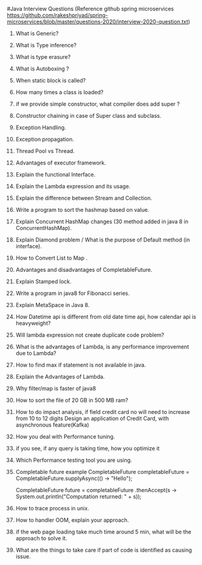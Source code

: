 #Java Interview Questions (Reference github spring microservices https://github.com/rakeshpriyad/spring-microservices/blob/master/questions-2020/interview-2020-question.txt)
1. What is Generic?
2. What is Type inference?
3. What is type erasure?
4. What is Autoboxing ?
5. When static block is called?
6. How many times a class is loaded?
7. if we provide simple constructor, what compiler does add super ?
8. Constructor chaining in case of Super class and subclass.
9. Exception Handling.
10. Exception propagation.
11. Thread Pool vs Thread.
12. Advantages of executor framework.
13. Explain the functional Interface.
14. Explain the Lambda expression and its usage.
15. Explain the difference between Stream and Collection.
16. Write a program to sort the hashmap based on value.
17. Explain Concurrent HashMap changes (30 method added in java 8 in ConcurrentHashMap).
18. Explain Diamond problem / What is the purpose of Default method (in interface).
19. How to Convert List to Map .
20. Advantages and disadvantages of CompletableFuture.
21. Explain Stamped lock.
22. Write a program in java8 for Fibonacci series.
23. Explain MetaSpace in Java 8.
24. How Datetime api is different from old date time api, how calendar api is heavyweight?
25. Will lambda expression not create duplicate code problem?
26. What is the advantages of Lambda, is any performance improvement due to Lambda?
27. How to find max if statement is not available in java.
28. Explain the Advantages of Lambda.
29. Why filter/map is faster of java8
30. How to sort the file of 20 GB in 500 MB ram?
31. How to do impact analysis, if field credit card no will need to increase from 10 to 12 digits
Design an application of Credit Card, with asynchronous feature(Kafka)

32. How you deal with Performance tuning.
33. if you see, if any query is taking time, how you optimize it
34. Which Performance testing tool you are using.
35. Completable future example
CompletableFuture<String> completableFuture
= CompletableFuture.supplyAsync(() -> "Hello");

     CompletableFuture<Void> future = completableFuture
       .thenAccept(s -> System.out.println("Computation returned: " + s));

36. How to trace process in unix.
37. How to handler OOM, explain your approach.
38. if the web page loading take much time around 5 min, what will be the approach to solve it.
39. What are the things to take care if part of code is identified as causing issue.
	